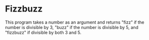 # Fizzbuzz

This program takes a number as an argument and returns "fizz"
if the number is divisible by 3, "buzz" if the number is
divisible by 5, and "fizzbuzz" if divisible by both 3 and 5.
